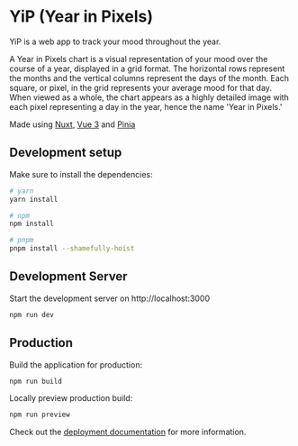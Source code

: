 # YiP (Year in Pixels)

YiP is a web app to track your mood throughout the year. 

A Year in Pixels chart is a visual representation of your mood over the course of a year, displayed in a grid format. The horizontal rows represent the months and the vertical columns represent the days of the month. Each square, or pixel, in the grid represents your average mood for that day. When viewed as a whole, the chart appears as a highly detailed image with each pixel representing a day in the year, hence the name 'Year in Pixels.'

Made using [Nuxt](http://nuxt.com), [Vue 3](https://vuejs.org) and [Pinia](https://pinia.vuejs.org)

## Development setup

Make sure to install the dependencies:

```bash
# yarn
yarn install

# npm
npm install

# pnpm
pnpm install --shamefully-hoist
```

## Development Server

Start the development server on http://localhost:3000

```bash
npm run dev
```

## Production

Build the application for production:

```bash
npm run build
```

Locally preview production build:

```bash
npm run preview
```

Check out the [deployment documentation](https://nuxt.com/docs/getting-started/deployment) for more information.
